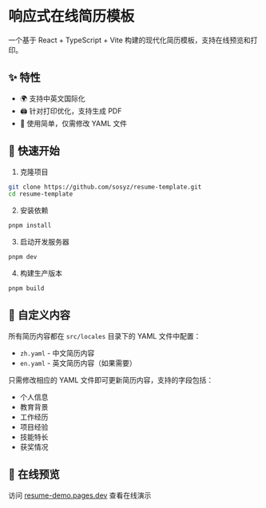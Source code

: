 # 响应式在线简历模板

一个基于 React + TypeScript + Vite 构建的现代化简历模板，支持在线预览和打印。

## ✨ 特性

- 🌍 支持中英文国际化
- 🖨 针对打印优化，支持生成 PDF
- 🔧 使用简单，仅需修改 YAML 文件

## 🚀 快速开始

1. 克隆项目

```bash
git clone https://github.com/sosyz/resume-template.git
cd resume-template
```

2. 安装依赖

```bash
pnpm install
```

3. 启动开发服务器

```bash
pnpm dev
```

4. 构建生产版本

```bash
pnpm build
```

## 📝 自定义内容

所有简历内容都在 `src/locales` 目录下的 YAML 文件中配置：

- `zh.yaml` - 中文简历内容
- `en.yaml` - 英文简历内容（如果需要）

只需修改相应的 YAML 文件即可更新简历内容，支持的字段包括：

- 个人信息
- 教育背景
- 工作经历
- 项目经验
- 技能特长
- 获奖情况

## 🎈 在线预览

访问 [resume-demo.pages.dev](https://resume-demo.pages.dev) 查看在线演示
